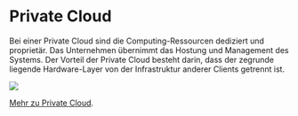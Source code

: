 

# Private Cloud

Bei einer Private Cloud sind die Computing-Ressourcen dediziert und proprietär.
Das Unternehmen übernimmt das Hostung und Management des Systems.
Der Vorteil der Private Cloud besteht darin, dass der zegrunde liegende Hardware-Layer von der Infrastruktur anderer Clients getrennt ist.

<img src="https://static.javatpoint.com/cloudpages/images/privatecloud.png"/>

[Mehr zu Private Cloud](https://www.redhat.com/de/topics/cloud-computing/what-is-private-cloud).
